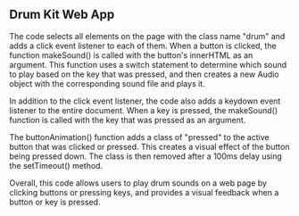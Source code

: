 ## Drum Kit Web App

The code selects all elements on the page with the class name "drum" and adds a click event listener to each of them. When a button is clicked, the function makeSound() is called with the button's innerHTML as an argument. This function uses a switch statement to determine which sound to play based on the key that was pressed, and then creates a new Audio object with the corresponding sound file and plays it.

In addition to the click event listener, the code also adds a keydown event listener to the entire document. When a key is pressed, the makeSound() function is called with the key that was pressed as an argument.

The buttonAnimation() function adds a class of "pressed" to the active button that was clicked or pressed. This creates a visual effect of the button being pressed down. The class is then removed after a 100ms delay using the setTimeout() method.

Overall, this code allows users to play drum sounds on a web page by clicking buttons or pressing keys, and provides a visual feedback when a button or key is pressed.



